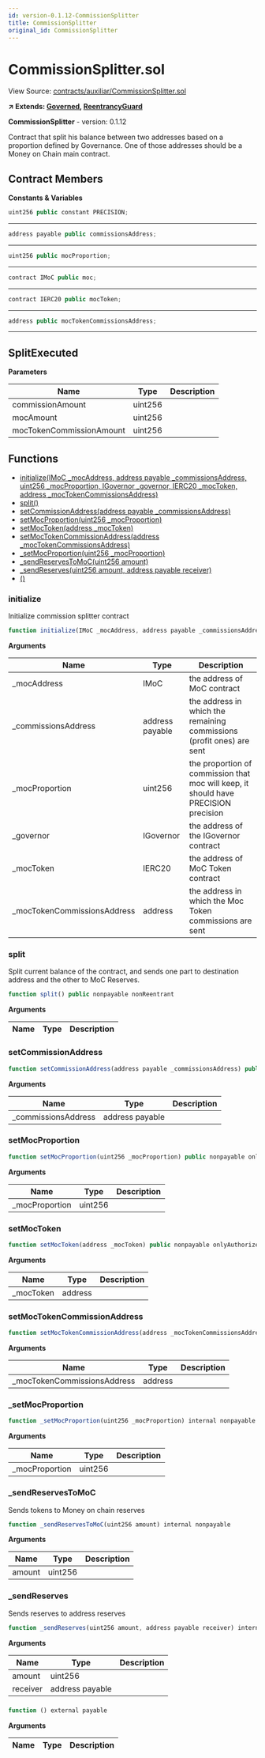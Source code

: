 ```yaml
---
id: version-0.1.12-CommissionSplitter
title: CommissionSplitter
original_id: CommissionSplitter
---
```


# CommissionSplitter.sol

View Source: [contracts/auxiliar/CommissionSplitter.sol](../../contracts/auxiliar/CommissionSplitter.sol)

**↗ Extends: [Governed](Governed.md), [ReentrancyGuard](ReentrancyGuard.md)**

**CommissionSplitter** - version: 0.1.12

Contract that split his balance between two addresses based on a
proportion defined by Governance. One of those addresses should
be a Money on Chain main contract.

## Contract Members
**Constants & Variables**

```js
uint256 public constant PRECISION;
```
---

```js
address payable public commissionsAddress;
```
---

```js
uint256 public mocProportion;
```
---

```js
contract IMoC public moc;
```
---

```js
contract IERC20 public mocToken;
```
---

```js
address public mocTokenCommissionsAddress;
```
---

## SplitExecuted

**Parameters**

| Name        | Type           | Description  |
| ------------- |------------- | -----|
| commissionAmount | uint256 |  | 
| mocAmount | uint256 |  | 
| mocTokenCommissionAmount | uint256 |  | 

## Functions

- [initialize(IMoC _mocAddress, address payable _commissionsAddress, uint256 _mocProportion, IGovernor _governor, IERC20 _mocToken, address _mocTokenCommissionsAddress)](#initialize)
- [split()](#split)
- [setCommissionAddress(address payable _commissionsAddress)](#setcommissionaddress)
- [setMocProportion(uint256 _mocProportion)](#setmocproportion)
- [setMocToken(address _mocToken)](#setmoctoken)
- [setMocTokenCommissionAddress(address _mocTokenCommissionsAddress)](#setmoctokencommissionaddress)
- [_setMocProportion(uint256 _mocProportion)](#_setmocproportion)
- [_sendReservesToMoC(uint256 amount)](#_sendreservestomoc)
- [_sendReserves(uint256 amount, address payable receiver)](#_sendreserves)
- [()](#commissionsplittersol)

### initialize

Initialize commission splitter contract

```js
function initialize(IMoC _mocAddress, address payable _commissionsAddress, uint256 _mocProportion, IGovernor _governor, IERC20 _mocToken, address _mocTokenCommissionsAddress) public nonpayable initializer 
```

**Arguments**

| Name        | Type           | Description  |
| ------------- |------------- | -----|
| _mocAddress | IMoC | the address of MoC contract | 
| _commissionsAddress | address payable | the address in which the remaining commissions (profit ones) are sent | 
| _mocProportion | uint256 | the proportion of commission that moc will keep, it should have PRECISION precision | 
| _governor | IGovernor | the address of the IGovernor contract | 
| _mocToken | IERC20 | the address of MoC Token contract | 
| _mocTokenCommissionsAddress | address | the address in which the Moc Token commissions are sent | 

### split

Split current balance of the contract, and sends one part
to destination address and the other to MoC Reserves.

```js
function split() public nonpayable nonReentrant 
```

**Arguments**

| Name        | Type           | Description  |
| ------------- |------------- | -----|

### setCommissionAddress

```js
function setCommissionAddress(address payable _commissionsAddress) public nonpayable onlyAuthorizedChanger 
```

**Arguments**

| Name        | Type           | Description  |
| ------------- |------------- | -----|
| _commissionsAddress | address payable |  | 

### setMocProportion

```js
function setMocProportion(uint256 _mocProportion) public nonpayable onlyAuthorizedChanger 
```

**Arguments**

| Name        | Type           | Description  |
| ------------- |------------- | -----|
| _mocProportion | uint256 |  | 

### setMocToken

```js
function setMocToken(address _mocToken) public nonpayable onlyAuthorizedChanger 
```

**Arguments**

| Name        | Type           | Description  |
| ------------- |------------- | -----|
| _mocToken | address |  | 

### setMocTokenCommissionAddress

```js
function setMocTokenCommissionAddress(address _mocTokenCommissionsAddress) public nonpayable onlyAuthorizedChanger 
```

**Arguments**

| Name        | Type           | Description  |
| ------------- |------------- | -----|
| _mocTokenCommissionsAddress | address |  | 

### _setMocProportion

```js
function _setMocProportion(uint256 _mocProportion) internal nonpayable
```

**Arguments**

| Name        | Type           | Description  |
| ------------- |------------- | -----|
| _mocProportion | uint256 |  | 

### _sendReservesToMoC

Sends tokens to Money on chain reserves

```js
function _sendReservesToMoC(uint256 amount) internal nonpayable
```

**Arguments**

| Name        | Type           | Description  |
| ------------- |------------- | -----|
| amount | uint256 |  | 

### _sendReserves

Sends reserves to address reserves

```js
function _sendReserves(uint256 amount, address payable receiver) internal nonpayable
```

**Arguments**

| Name        | Type           | Description  |
| ------------- |------------- | -----|
| amount | uint256 |  | 
| receiver | address payable |  | 

### 

```js
function () external payable
```

**Arguments**

| Name        | Type           | Description  |
| ------------- |------------- | -----|

